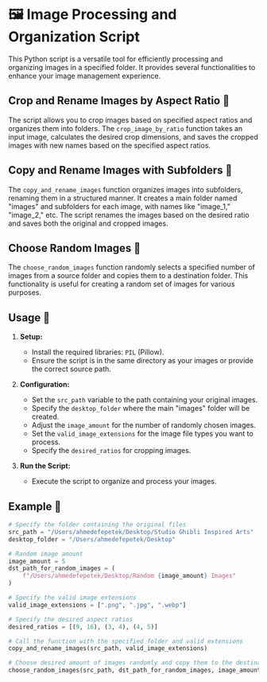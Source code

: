 # 🖼️ Image Processing and Organization Script

This Python script is a versatile tool for efficiently processing and organizing images in a specified folder. It provides several functionalities to enhance your image management experience.

## Crop and Rename Images by Aspect Ratio 📐

The script allows you to crop images based on specified aspect ratios and organizes them into folders. The `crop_image_by_ratio` function takes an input image, calculates the desired crop dimensions, and saves the cropped images with new names based on the specified aspect ratios.

## Copy and Rename Images with Subfolders 📁

The `copy_and_rename_images` function organizes images into subfolders, renaming them in a structured manner. It creates a main folder named "images" and subfolders for each image, with names like "image_1," "image_2," etc. The script renames the images based on the desired ratio and saves both the original and cropped images.

## Choose Random Images 🎲

The `choose_random_images` function randomly selects a specified number of images from a source folder and copies them to a destination folder. This functionality is useful for creating a random set of images for various purposes.

## Usage 🚀

1. **Setup:**
   - Install the required libraries: `PIL` (Pillow).
   - Ensure the script is in the same directory as your images or provide the correct source path.

2. **Configuration:**
   - Set the `src_path` variable to the path containing your original images.
   - Specify the `desktop_folder` where the main "images" folder will be created.
   - Adjust the `image_amount` for the number of randomly chosen images.
   - Set the `valid_image_extensions` for the image file types you want to process.
   - Specify the `desired_ratios` for cropping images.

3. **Run the Script:**
   - Execute the script to organize and process your images.

## Example 🌈

```python
# Specify the folder containing the original files
src_path = "/Users/ahmedefepetek/Desktop/Studio Ghibli Inspired Arts"
desktop_folder = "/Users/ahmedefepetek/Desktop"

# Random image amount
image_amount = 5
dst_path_for_random_images = (
    f"/Users/ahmedefepetek/Desktop/Random {image_amount} Images"
)

# Specify the valid image extensions
valid_image_extensions = [".png", ".jpg", ".webp"]

# Specify the desired aspect ratios
desired_ratios = [(9, 16), (3, 4), (4, 5)]

# Call the function with the specified folder and valid extensions
copy_and_rename_images(src_path, valid_image_extensions)

# Choose desired amount of images randomly and copy them to the destination folder
choose_random_images(src_path, dst_path_for_random_images, image_amount)
